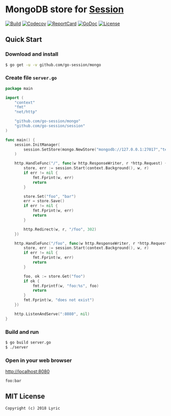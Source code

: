# MongoDB store for [Session](https://github.com/go-session/session)

[![Build][Build-Status-Image]][Build-Status-Url] [![Codecov][codecov-image]][codecov-url] [![ReportCard][reportcard-image]][reportcard-url] [![GoDoc][godoc-image]][godoc-url] [![License][license-image]][license-url]

## Quick Start

### Download and install

```bash
$ go get -u -v github.com/go-session/mongo
```

### Create file `server.go`

```go
package main

import (
	"context"
	"fmt"
	"net/http"

	"github.com/go-session/mongo"
	"github.com/go-session/session"
)

func main() {
	session.InitManager(
		session.SetStore(mongo.NewStore("mongodb://127.0.0.1:27017","test","session")),
	)

	http.HandleFunc("/", func(w http.ResponseWriter, r *http.Request) {
		store, err := session.Start(context.Background(), w, r)
		if err != nil {
			fmt.Fprint(w, err)
			return
		}

		store.Set("foo", "bar")
		err = store.Save()
		if err != nil {
			fmt.Fprint(w, err)
			return
		}

		http.Redirect(w, r, "/foo", 302)
	})

	http.HandleFunc("/foo", func(w http.ResponseWriter, r *http.Request) {
		store, err := session.Start(context.Background(), w, r)
		if err != nil {
			fmt.Fprint(w, err)
			return
		}

		foo, ok := store.Get("foo")
		if ok {
			fmt.Fprintf(w, "foo:%s", foo)
			return
		}
		fmt.Fprint(w, "does not exist")
	})

	http.ListenAndServe(":8080", nil)
}
```

### Build and run

```bash
$ go build server.go
$ ./server
```

### Open in your web browser

<http://localhost:8080>

    foo:bar

## MIT License

    Copyright (c) 2018 Lyric

[Build-Status-Url]: https://travis-ci.org/go-session/mongo
[Build-Status-Image]: https://travis-ci.org/go-session/mongo.svg?branch=master
[codecov-url]: https://codecov.io/gh/go-session/mongo
[codecov-image]: https://codecov.io/gh/go-session/mongo/branch/master/graph/badge.svg
[reportcard-url]: https://goreportcard.com/report/github.com/go-session/mongo
[reportcard-image]: https://goreportcard.com/badge/github.com/go-session/mongo
[godoc-url]: https://godoc.org/github.com/go-session/mongo
[godoc-image]: https://godoc.org/github.com/go-session/mongo?status.svg
[license-url]: http://opensource.org/licenses/MIT
[license-image]: https://img.shields.io/npm/l/express.svg
